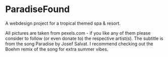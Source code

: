 # ParadiseFound
A webdesign project for a tropical themed spa &amp; resort. 

All pictures are taken from pexels.com - if you like any of them please consider to follow (or even donate to) the respective artist(s).
The subtitle is from the song Paradise by Josef Salvat. I recommend checking out the Boehm remix of the song for extra summer vibes.
